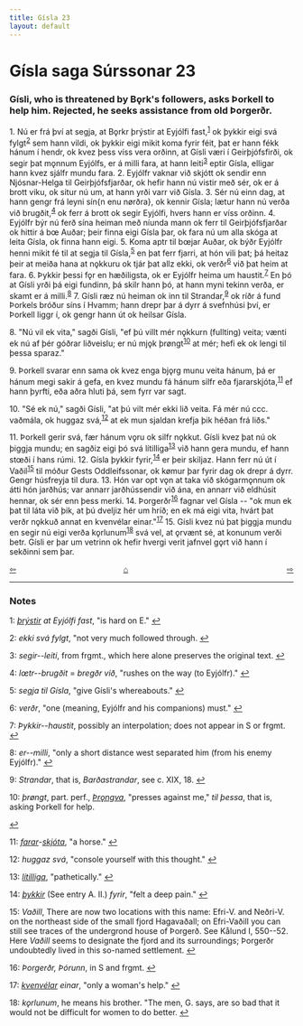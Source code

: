 ```yaml
---
title: Gísla 23
layout: default
---
```


# Gísla saga Súrssonar 23

### Gísli, who is threatened by B&#x1EB;rk's followers, asks Þorkell to help him. Rejected, he seeks assistance from old Þorgerðr.

1\. Nú er frá því at segja, at B&#x1EB;rkr þrýstir at Eyjólfi fast,<sup id="a1">[1](#myfootnote1)</sup> ok þykkir eigi svá fylgt<sup id="a2">[2](#myfootnote2)</sup> sem hann vildi, ok þykkir eigi mikit koma fyrir féit, þat er hann fékk hánum í hendr, ok kvez þess víss vera orðinn, at Gísli væri í Geirþjófsfirði, ok segir þat m&#x1EB;nnum Eyjólfs, er á milli fara, at hann leiti<sup id="a3">[3](#myfootnote3)</sup> eptir Gísla, elligar hann kvez sjálfr mundu fara. 2. Eyjólfr vaknar við skjótt ok sendir enn Njósnar-Helga til Geirþjófsfjarðar, ok hefir hann nú vistir með sér, ok er á brott viku, ok situr nú um, at hann yrði varr við Gísla. 3. Sér nú einn dag, at hann gengr frá leyni sín{n enu n&oslash;rðra}, ok kennir Gísla; lætur hann nú verða við brugðit,<sup id="a4">[4](#myfootnote4)</sup> ok ferr á brott ok segir Eyjólfi, hvers hann er víss orðinn. 4. Eyjólfr býr nú ferð sína heiman með níunda mann ok ferr til Geirþjófsfjarðar ok hittir á b&oelig; Auðar; þeir finna eigi Gísla þar, ok fara nú um alla skóga at leita Gísla, ok finna hann eigi. 5. Koma aptr til b&oelig;jar Auðar, ok býðr Eyjólfr henni mikit fé til at segja til Gísla,<sup id="a5">[5](#myfootnote5)</sup> en þat ferr fjarri, at hón vili þat; þá heitaz þeir at meiða hana at n&#x1EB;kkuru ok tjár þat allz ekki, ok verðr<sup id="a6">[6](#myfootnote6)</sup> við þat heim at fara. 6. Þykkir þessi f&#x1EB;r en hæðiligsta, ok er Eyjólfr heima um haustit.<sup id="a7">[7](#myfootnote7)</sup> En þó at Gísli yrði þá eigi fundinn, þá skilr hann þó, at hann myni tekinn verða, er skamt er á milli.<sup id="a1">[8](#myfootnote8)</sup> 7. Gísli ræz nú heiman ok inn til Strandar,<sup id="a9">[9](#myfootnote9)</sup> ok ríðr á fund Þorkels bróður síns í Hvamm; hann drepr þar á dyrr á svefnhúsi því, er Þorkell liggr í, ok gengr hann út ok heilsar Gísla.

8\. "Nú vil ek vita," sagði Gísli, "ef þú villt mér n&#x1EB;kkurn (fullting) veita; vænti ek nú af þér góðrar liðveislu; er nú mj&#x1EB;k þr&oslash;ngt<sup id="a10">[10](#myfootnote10)</sup> at mér; hefi ek ok lengi til þessa sparaz."

9\. Þorkell svarar enn sama ok kvez enga bj&#x1EB;rg munu veita hánum, þá er hánum megi sakir á gefa, en kvez mundu fá hánum silfr eða fjararskjóta,<sup id="a11">[11](#myfootnote11)</sup> ef hann þyrfti, eða aðra hluti þá, sem fyrr var sagt.

10\. "Sé ek nú," sagði Gísli, "at þú vilt mér ekki lið veita. Fá mér nú ccc. vaðmála, ok huggaz svá,<sup id="a12">[12](#myfootnote12)</sup> at ek mun sjaldan krefja þik héðan frá liðs."

11\. Þorkell gerir svá, fær hánum v&#x1EB;ru ok silfr n&#x1EB;kkut. Gísli kvez þat nú ok þiggja mundu; en sagðiz eigi þó svá lítilliga<sup id="a13">[13](#myfootnote13)</sup> við hann gera mundu, ef hann st&oelig;ði í hans rúmi. 12. Gísla þykkir fyrir,<sup id="a14">[14](#myfootnote14)</sup> er þeir skiljaz. Hann ferr nú út í Vaðil<sup id="a15">[15](#myfootnote15)</sup> til móður Gests Oddleifssonar, ok k&oslash;mur þar fyrir dag ok drepr á dyrr. Gengr húsfreyja til dura. 13. Hón var opt v&#x1EB;n at taka við skógarm&#x1EB;nnum ok átti hón jarðhús; var annarr jarðhússendir við ána, en annarr við eldhúsit hennar, ok sér enn þess merki. 14. Þorgerðr<sup id="a16">[16](#myfootnote16)</sup> fagnar vel Gísla -- "ok mun ek þat til láta við þik, at þú dveljiz hér um hríð; en ek má eigi vita, hvárt þat verðr n&#x1EB;kkuð annat en kvenvélar einar."<sup id="a17">[17](#myfootnote17)</sup> 15. Gísli kvez nú þat þiggja mundu en segir nú eigi verða k&#x1EB;rlunum<sup id="a18">[18](#myfootnote18)</sup> svá vel, at &#x1EB;rvænt sé, at konunum verði betr. Gísli er þar um vetrinn ok hefir hvergi verit jafnvel g&#x1EB;rt við hann í sekðinni sem þar.

<div style="float: left"><a href="http://rcblack.net/Gisla_saga/Gisla_22">⇦</a></div>
<div style="float: right"><a href="http://rcblack.net/Gisla_saga/Gisla_24">⇨</a></div>
<div style="margin: 0 auto; width: 100px;"><a href="http://rcblack.net/Gisla_saga/Gisla_home">&#8962;</a></div>

---

### Notes

<a name="myfootnote1" id="f1">1</a>:
 [_þrýstir_](http://web.ff.cuni.cz/cgi-bin/uaa_slovnik/gmc_search_v3?cmd=viewthis&id=cv:b0747:46) _at Eyjólfi fast_, "is hard on E."
[↩](#a1)

<a name="myfootnote2" id="f2">2</a>:
 _ekki svá fylgt_, "not very much followed through.
[↩](#a2)

<a name="myfootnote3" id="f3">3</a>:
 _segir--leiti_, from frgmt., which here alone preserves the original text.
[↩](#a3)

<a name="myfootnote4" id="f4">4</a>:
 _l&oelig;tr--brugðit_ = _bregðr við_, "rushes on the way (to Eyjólfr)."
[↩](#a4)

<a name="myfootnote5" id="f5">5</a>:
 _segja til Gísla_, "give Gísli's whereabouts."
[↩](#a5)

<a name="myfootnote6" id="f6">6</a>:
 _verðr_, "one (meaning, Eyjólfr and his companions) must."
[↩](#a6)

<a name="myfootnote7" id="f7">7</a>:
 _Þykkir--haustit_, possibly an interpolation; does not appear in S or frgmt.
[↩](#a7)

<a name="myfootnote8" id="f8">8</a>:
 _er--milli_, "only a short distance west separated him (from his enemy Eyjólfr)."
[↩](#a8)

<a name="myfootnote9" id="f9">9</a>:
 _Strandar_, that is, _Barðastrandar_, see c. XIX, 18.
[↩](#a9)

<a name="myfootnote10" id="f10">10</a>:
 _þrøngt_, part. perf., [_Þr&#x1EB;ngva_](http://web.ff.cuni.cz/cgi-bin/uaa_slovnik/gmc_search_v3?cmd=viewthis&id=cv:b0748:28), "presses against me," _til þessa_, that is, asking Þorkell for help. 

[↩](#a10)

<a name="myfootnote11" id="f11">11</a>:
 [_farar_](http://web.ff.cuni.cz/cgi-bin/uaa_slovnik/gmc_search_v3?cmd=viewthis&id=cv:b0143:7)-[_skjóta_](http://web.ff.cuni.cz/cgi-bin/uaa_slovnik/gmc_search_v3?cmd=viewthis&id=cv:b0553:10), "a horse."
[↩](#a11)

<a name="myfootnote12" id="f12">12</a>:
 _huggaz svá_, "console yourself with this thought."
[↩](#a12)

<a name="myfootnote13" id="f13">13</a>:
 [_lítilliga_](http://web.ff.cuni.cz/cgi-bin/uaa_slovnik/gmc_search_v3?cmd=viewthis&id=cv:b0393:16), "pathetically."
[↩](#a13)

<a name="myfootnote14" id="f14">14</a>:
 [_þykkir_](http://web.ff.cuni.cz/cgi-bin/uaa_slovnik/gmc_search_v3?cmd=viewthis&id=cv:b0753:26) (See entry A. II.) _fyrir_, "felt a deep pain."
[↩](#a14)

<a name="myfootnote15" id="f15">15</a>:
 _Vaðill_, There are now two locations with this name: Efri-V. and Neðri-V. on the northeast side of the small fjord Hagavaðall; on Efri-Vaðill you can still see traces of the undergrond house of Þorgerð. See Kålund I, 550--52. Here _Vaðill_ seems to designate the fjord and its surroundings; Þorgerðr undoubtedly lived in this so-named settlement.
[↩](#a15)

<a name="myfootnote16" id="f16">16</a>:
 _Þorgerðr, Þórunn_, in S and frgmt.
[↩](#a16)

<a name="myfootnote17" id="f17">17</a>:
 [_kvenvélar_](http://web.ff.cuni.cz/cgi-bin/uaa_slovnik/gmc_search_v3?cmd=viewthis&id=cv:b0362:67) _einar_, "only a woman's help."
[↩](#a17)

<a name="myfootnote18" id="f18">18</a>:
 _k&#x1EB;rlunum_, he means his brother. "The men, G. says, are so bad that it would not be difficult for women to do better.
[↩](#a18)

